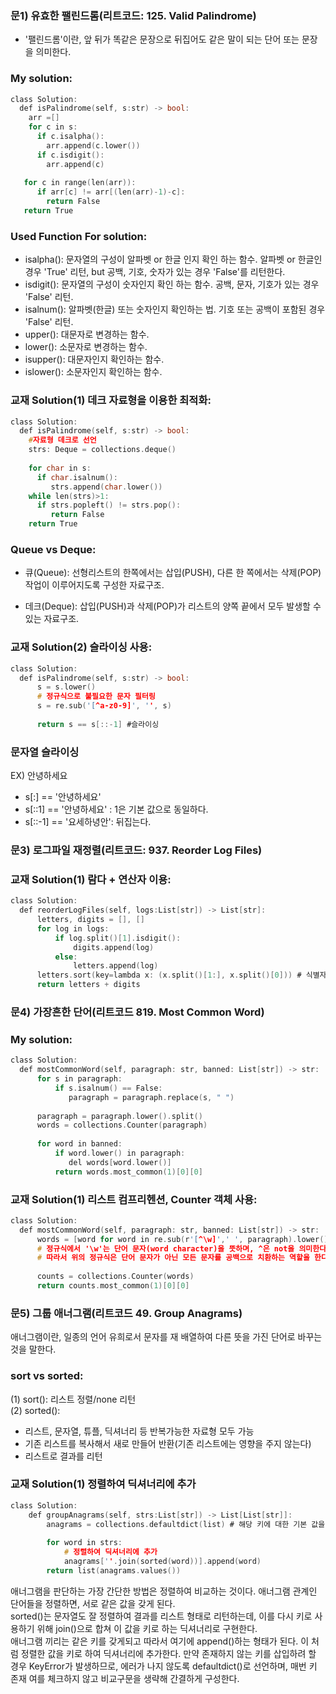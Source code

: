 ### 문1) 유효한 팰린드롬(리트코드: 125. Valid Palindrome)
* '팰린드롬'이란, 앞 뒤가 똑같은 문장으로 뒤집어도 같은 말이 되는 단어 또는 문장을 의미한다.

### My solution:

```c
class Solution:
  def isPalindrome(self, s:str) -> bool:
    arr =[]
    for c in s:
      if c.isalpha():
        arr.append(c.lower())
      if c.isdigit():
        arr.append(c)
   
   for c in range(len(arr)):
      if arr[c] != arr[(len(arr)-1)-c]:
        return False
   return True
```

### Used Function For solution:
* isalpha(): 문자열의 구성이 알파벳 or 한글 인지 확인 하는 함수. 알파벳 or 한글인 경우 'True' 리턴, but 공백, 기호, 숫자가 있는 경우 'False'를 리턴한다.
* isdigit(): 문자열의 구성이 숫자인지 확인 하는 함수. 공백, 문자, 기호가 있는 경우 'False' 리턴.
* isalnum(): 알파벳(한글) 또는 숫자인지 확인하는 법. 기호 또는 공백이 포함된 경우 'False' 리턴.
* upper(): 대문자로 변경하는 함수.
* lower(): 소문자로 변경하는 함수.
* isupper(): 대문자인지 확인하는 함수.
* islower(): 소문자인지 확인하는 함수.

### 교재 Solution(1) 데크 자료형을 이용한 최적화:

```c
class Solution:
  def isPalindrome(self, s:str) -> bool:
    #자료형 데크로 선언
    strs: Deque = collections.deque()
    
    for char in s:
      if char.isalnum():
         strs.append(char.lower())
    while len(strs)>1:
      if strs.popleft() != strs.pop():
         return False
    return True
```

### Queue vs Deque:

* 큐(Queue):
선형리스트의 한쪽에서는 삽입(PUSH), 다른 한 쪽에서는 삭제(POP) 작업이 이루어지도록 구성한 자료구조.

* 데크(Deque):
삽입(PUSH)과 삭제(POP)가 리스트의 양쪽 끝에서 모두 발생할 수 있는 자료구조.

### 교재 Solution(2) 슬라이싱 사용:

```c
class Solution:
  def isPalindrome(self, s:str) -> bool:
      s = s.lower()
      # 정규식으로 불필요한 문자 필터링
      s = re.sub('[^a-z0-9]', '', s)
      
      return s == s[::-1] #슬라이싱
```


### 문자열 슬라이싱

EX) 안녕하세요

* s[:] == '안녕하세요'
* s[::1] == '안녕하세요' : 1은 기본 값으로 동일하다.
* s[::-1] == '요세하녕안': 뒤집는다. 


### 문3) 로그파일 재정렬(리트코드: 937. Reorder Log Files)

### 교재 Solution(1) 람다 + 연산자 이용:

```c
class Solution:
  def reorderLogFiles(self, logs:List[str]) -> List[str]:
      letters, digits = [], []
      for log in logs:
          if log.split()[1].isdigit():
              digits.append(log)
          else:
              letters.append(log)
      letters.sort(key=lambda x: (x.split()[1:], x.split()[0])) # 식별자를 제와한 문자열[1:]을 키로하여 정렬, 동일한 경우 후 순위로 식별자[0]을 지정해 정렬되도록 구현
      return letters + digits
```

### 문4) 가장흔한 단어(리트코드 819. Most Common Word)

### My solution:

```c
class Solution:
  def mostCommonWord(self, paragraph: str, banned: List[str]) -> str:
      for s in paragraph:
          if s.isalnum() == False:
             paragraph = paragraph.replace(s, " ")
      
      paragraph = paragraph.lower().split()
      words = collections.Counter(paragraph)
      
      for word in banned:
          if word.lower() in paragraph:
             del words[word.lower()]
          return words.most_common(1)[0][0]
```

### 교재 Solution(1) 리스트 컴프리헨션, Counter 객체 사용:

```c
class Solution:
  def mostCommonWord(self, paragraph: str, banned: List[str]) -> str:
      words = [word for word in re.sub(r'[^\w]',' ', paragraph).lower().split() if word not in banned]
      # 정규식에서 '\w'는 단어 문자(word character)을 뜻하며, ^은 not을 의미한다. 
      # 따라서 위의 정규식은 단어 문자가 아닌 모든 문자를 공백으로 치환하는 역할을 한다.
      
      counts = collections.Counter(words)
      return counts.most_common(1)[0][0]
```

### 문5) 그룹 애너그램(리트코드 49. Group Anagrams)
애너그램이란, 일종의 언어 유희로서 문자를 재 배열하여 다른 뜻을 가진 단어로 바꾸는 것을 말한다.

###  sort vs sorted:
(1) sort(): 리스트 정렬/none 리턴<br>
(2) sorted():<br> 
- 리스트, 문자열, 튜플, 딕셔너리 등 반복가능한 자료형 모두 가능
- 기존 리스트를 복사해서 새로 만들어 반환(기존 리스트에는 영향을 주지 않는다)
- 리스트로 결과를 리턴

### 교재 Solution(1) 정렬하여 딕셔너리에 추가

```c
class Solution:
    def groupAnagrams(self, strs:List[str]) -> List[List[str]]:
        anagrams = collections.defaultdict(list) # 해당 키에 대한 기본 값을 비어있는 리스트로 세팅
        
        for word in strs:
            # 정렬하여 딕셔너리에 추가
            anagrams[''.join(sorted(word))].append(word)
        return list(anagrams.values())
```

애너그램을 판단하는 가장 간단한 방법은 정렬하여 비교하는 것이다. 애너그램 관계인 단어들을 정렬하면, 서로 같은 값을 갖게 된다. <br>
sorted()는 문자열도 잘 정렬하여 결과를 리스트 형태로 리턴하는데, 이를 다시 키로 사용하기 위해 join()으로 합쳐 이 값을 키로 하는 딕셔너리로 구현한다. <br>
애너그램 끼리는 같은 키를 갖게되고 따라서 여기에 append()하는 형태가 된다. 이 처럼 정렬한 값을 키로 하여 딕셔너리에 추가한다. 만약 존재하지 않는 키를 삽입하려 할 경우 KeyError가 발생하므로, 에러가 나지 않도록 defaultdict()로 선언하며, 매번 키 존재 여를 체크하지 않고 비교구문을 생략해 간결하게 구성한다. 
